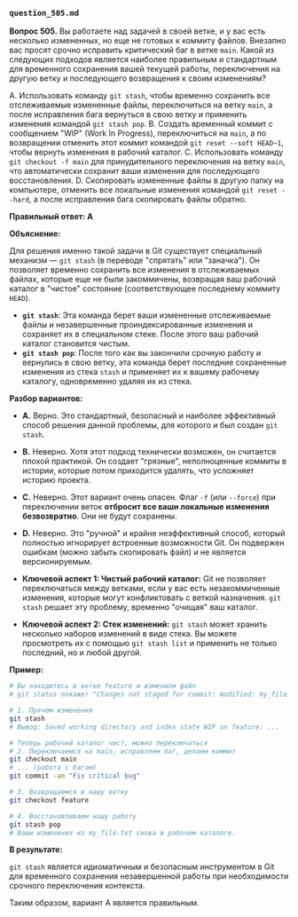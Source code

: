 ### `question_505.md`

**Вопрос 505.** Вы работаете над задачей в своей ветке, и у вас есть несколько измененных, но еще не готовых к коммиту файлов. Внезапно вас просят срочно исправить критический баг в ветке `main`. Какой из следующих подходов является наиболее правильным и стандартным для временного сохранения вашей текущей работы, переключения на другую ветку и последующего возвращения к своим изменениям?

A. Использовать команду `git stash`, чтобы временно сохранить все отслеживаемые измененные файлы, переключиться на ветку `main`, а после исправления бага вернуться в свою ветку и применить изменения командой `git stash pop`.
B. Создать временный коммит с сообщением "WIP" (Work In Progress), переключиться на `main`, а по возвращении отменить этот коммит командой `git reset --soft HEAD~1`, чтобы вернуть изменения в рабочий каталог.
C. Использовать команду `git checkout -f main` для принудительного переключения на ветку `main`, что автоматически сохранит ваши изменения для последующего восстановления.
D. Скопировать измененные файлы в другую папку на компьютере, отменить все локальные изменения командой `git reset --hard`, а после исправления бага скопировать файлы обратно.

**Правильный ответ: A**

**Объяснение:**

Для решения именно такой задачи в Git существует специальный механизм — `git stash` (в переводе "спрятать" или "заначка"). Он позволяет временно сохранить все изменения в отслеживаемых файлах, которые еще не были закоммичены, возвращая ваш рабочий каталог в "чистое" состояние (соответствующее последнему коммиту `HEAD`).

*   **`git stash`**: Эта команда берет ваши измененные отслеживаемые файлы и незавершенные проиндексированные изменения и сохраняет их в специальном стеке. После этого ваш рабочий каталог становится чистым.
*   **`git stash pop`**: После того как вы закончили срочную работу и вернулись в свою ветку, эта команда берет последние сохраненные изменения из стека `stash` и применяет их к вашему рабочему каталогу, одновременно удаляя их из стека.

**Разбор вариантов:**
*   **A.** Верно. Это стандартный, безопасный и наиболее эффективный способ решения данной проблемы, для которого и был создан `git stash`.
*   **B.** Неверно. Хотя этот подход технически возможен, он считается плохой практикой. Он создает "грязные", неполноценные коммиты в истории, которые потом приходится удалять, что усложняет историю проекта.
*   **C.** Неверно. Этот вариант очень опасен. Флаг `-f` (или `--force`) при переключении веток **отбросит все ваши локальные изменения безвозвратно**. Они не будут сохранены.
*   **D.** Неверно. Это "ручной" и крайне неэффективный способ, который полностью игнорирует встроенные возможности Git. Он подвержен ошибкам (можно забыть скопировать файл) и не является версионируемым.

*   **Ключевой аспект 1: Чистый рабочий каталог:** Git не позволяет переключаться между ветками, если у вас есть незакоммиченные изменения, которые могут конфликтовать с веткой назначения. `git stash` решает эту проблему, временно "очищая" ваш каталог.
*   **Ключевой аспект 2: Стек изменений:** `git stash` может хранить несколько наборов изменений в виде стека. Вы можете просмотреть их с помощью `git stash list` и применить не только последний, но и любой другой.

**Пример:**

```bash
# Вы находитесь в ветке feature и изменили файл
# git status покажет "Changes not staged for commit: modified: my_file.txt"

# 1. Прячем изменения
git stash
# Вывод: Saved working directory and index state WIP on feature: ...

# Теперь рабочий каталог чист, можно переключаться
# 2. Переключаемся на main, исправляем баг, делаем коммит
git checkout main
# ... (работа с багом)
git commit -am "Fix critical bug"

# 3. Возвращаемся в нашу ветку
git checkout feature

# 4. Восстанавливаем нашу работу
git stash pop
# Ваши изменения из my_file.txt снова в рабочем каталоге.
```

**В результате:**

`git stash` является идиоматичным и безопасным инструментом в Git для временного сохранения незавершенной работы при необходимости срочного переключения контекста.

Таким образом, вариант A является правильным.